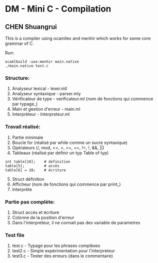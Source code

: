 # DM - Mini C - Compilation
## CHEN Shuangrui
This is a compiler using ocamllex and menhir which works for some core grammar of C.

Run:
```
ocamlbuild -use-menhir main.native
./main.native test.c
```

### Structure:
1. Analyseur lexical - lexer.mll
2. Analyseur syntaxique - parser.mly
3. Vérificateur de type - verificateur.ml (nom de fonctions qui commence par typage_)
4. Main et gestion d'erreur - main.ml
5. Interprèteur - Interpreteur.ml

### Travail réalisé:
1. Partie minimale
2. Boucle for (réalisé par while comme un sucre syntaxique)
3. Opérateurs (/, mod, <=, >, >=, ==, !=, !, &&, ||)
4. Tableaux (réalisé par definir un typ Table of typ)
  ```
  int table[10];    # definition
  table[5];         # accès
  table[6] = 10;    # écriture
  ```
5. Struct définition
6. Afficheur (nom de fonctions qui commence par print_)
7. Interprète


### Partie pas complète:
1. Struct accès et écriture
2. Colonne de la position d'erreur
3. Dans l'interpreteur, il ne connait pas des variable de parametres


### Test file
1. test.c - Typage pour les phrases complèxes
2. test2.c - Simple expérimentation pour l'interpreteur
3. test3.c - Tester des erreurs (dans le commentaire)
